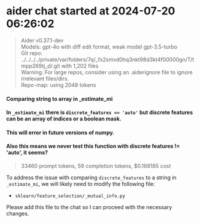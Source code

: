 
# aider chat started at 2024-07-20 06:26:02

> Aider v0.37.1-dev  
> Models: gpt-4o with diff edit format, weak model gpt-3.5-turbo  
> Git repo: ../../../../private/var/folders/7q/_fx2smvd0hq3nkt98d3kt4f00000gn/T/tmpp269tj_d/.git with 1,202 files  
> Warning: For large repos, consider using an .aiderignore file to ignore irrelevant files/dirs.  
> Repo-map: using 2048 tokens  

#### Comparing string to array in _estimate_mi  
#### In ``_estimate_mi`` there is ``discrete_features == 'auto'`` but discrete features can be an array of indices or a boolean mask.  
#### This will error in future versions of numpy.  
#### Also this means we never test this function with discrete features != 'auto', it seems?  
> 33460 prompt tokens, 59 completion tokens, $0.168185 cost  

To address the issue with comparing `discrete_features` to a string in `_estimate_mi`, we will likely need to modify the following file:

- `sklearn/feature_selection/_mutual_info.py`

Please add this file to the chat so I can proceed with the necessary changes.

